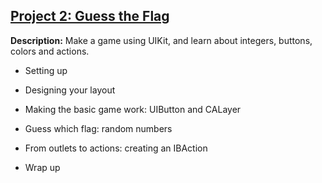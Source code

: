 ## [Project 2: Guess the Flag](https://www.hackingwithswift.com/read/2/overview)

**Description:** Make a game using UIKit, and learn about integers, buttons, colors and actions.

- Setting up

- Designing your layout

- Making the basic game work: UIButton and CALayer

- Guess which flag: random numbers

- From outlets to actions: creating an IBAction

- Wrap up
